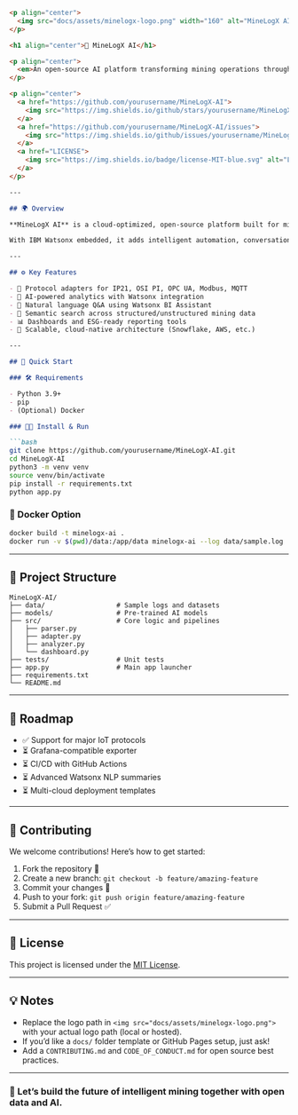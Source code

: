 ````markdown
<p align="center">
  <img src="docs/assets/minelogx-logo.png" width="160" alt="MineLogX AI Logo" />
</p>

<h1 align="center">🧠 MineLogX AI</h1>

<p align="center">
  <em>An open-source AI platform transforming mining operations through unified IoT data, analytics, and Watsonx intelligence.</em>
</p>

<p align="center">
  <a href="https://github.com/yourusername/MineLogX-AI">
    <img src="https://img.shields.io/github/stars/yourusername/MineLogX-AI?style=social" alt="GitHub stars">
  </a>
  <a href="https://github.com/yourusername/MineLogX-AI/issues">
    <img src="https://img.shields.io/github/issues/yourusername/MineLogX-AI" alt="GitHub issues">
  </a>
  <a href="LICENSE">
    <img src="https://img.shields.io/badge/license-MIT-blue.svg" alt="License">
  </a>
</p>

---

## 🌍 Overview

**MineLogX AI** is a cloud-optimized, open-source platform built for mining companies seeking real-time insight, safety, and sustainability. It standardizes fragmented IoT data from legacy protocols like IP21, OSI PI, Modbus, and MQTT into a unified schema (IoT CSDF), ready for analytics and AI.

With IBM Watsonx embedded, it adds intelligent automation, conversational AI, and semantic search across mining data ecosystems.

---

## ⚙️ Key Features

- 📡 Protocol adapters for IP21, OSI PI, OPC UA, Modbus, MQTT  
- 🧠 AI-powered analytics with Watsonx integration  
- 💬 Natural language Q&A using Watsonx BI Assistant  
- 🧾 Semantic search across structured/unstructured mining data  
- 📊 Dashboards and ESG-ready reporting tools  
- 🔁 Scalable, cloud-native architecture (Snowflake, AWS, etc.)

---

## 🚀 Quick Start

### 🛠 Requirements

- Python 3.9+
- pip
- (Optional) Docker

### 🧑‍💻 Install & Run

```bash
git clone https://github.com/yourusername/MineLogX-AI.git
cd MineLogX-AI
python3 -m venv venv
source venv/bin/activate
pip install -r requirements.txt
python app.py
````

### 🐳 Docker Option

```bash
docker build -t minelogx-ai .
docker run -v $(pwd)/data:/app/data minelogx-ai --log data/sample.log
```

---

## 🧱 Project Structure

```
MineLogX-AI/
├── data/                  # Sample logs and datasets
├── models/                # Pre-trained AI models
├── src/                   # Core logic and pipelines
│   ├── parser.py
│   ├── adapter.py
│   ├── analyzer.py
│   └── dashboard.py
├── tests/                 # Unit tests
├── app.py                 # Main app launcher
├── requirements.txt
└── README.md
```

---

## 🔭 Roadmap

* ✅ Support for major IoT protocols
* ⏳ Grafana-compatible exporter
* ⏳ CI/CD with GitHub Actions
* ⏳ Advanced Watsonx NLP summaries
* ⏳ Multi-cloud deployment templates

---

## 🤝 Contributing

We welcome contributions! Here’s how to get started:

1. Fork the repository 🍴
2. Create a new branch: `git checkout -b feature/amazing-feature`
3. Commit your changes 📝
4. Push to your fork: `git push origin feature/amazing-feature`
5. Submit a Pull Request ✅

---

## 📄 License

This project is licensed under the [MIT License](LICENSE).

---

## 💡 Notes

* Replace the logo path in `<img src="docs/assets/minelogx-logo.png">` with your actual logo path (local or hosted).
* If you’d like a `docs/` folder template or GitHub Pages setup, just ask!
* Add a `CONTRIBUTING.md` and `CODE_OF_CONDUCT.md` for open source best practices.

---

### 🚧 Let’s build the future of intelligent mining together with open data and AI.
